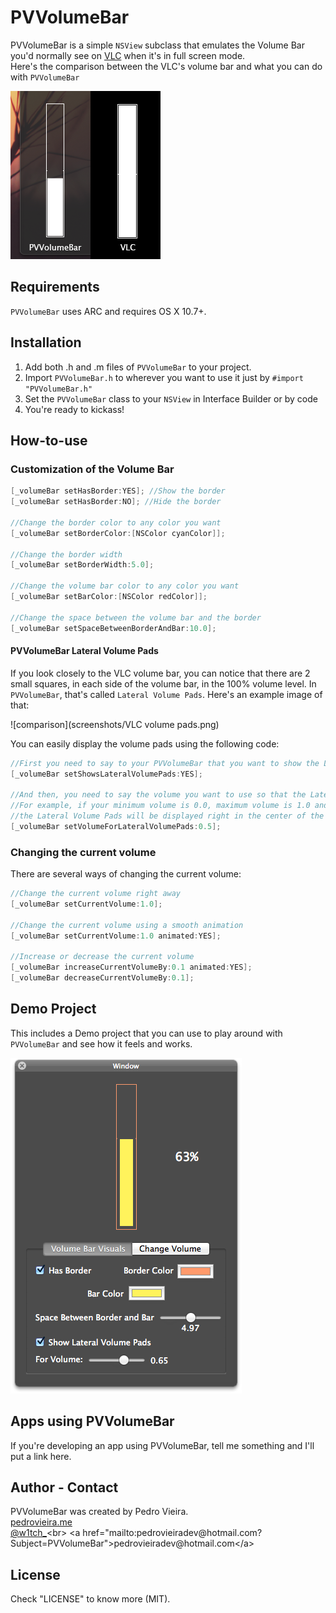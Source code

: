 PVVolumeBar
===========

PVVolumeBar is a simple `NSView` subclass that emulates the Volume Bar you'd normally see on [VLC](http://www.videolan.org/vlc/) when it's in full screen mode.<br>
Here's the comparison between the VLC's volume bar and what you can do with `PVVolumeBar`

![comparison](screenshots/comparison.png)

## Requirements

`PVVolumeBar` uses ARC and requires OS X 10.7+.

## Installation

1.  Add both .h and .m files of `PVVolumeBar` to your project.
2.  Import `PVVolumeBar.h` to wherever you want to use it just by `#import "PVVolumeBar.h"`
3.  Set the `PVVolumeBar` class to your `NSView` in Interface Builder or by code
4.  You're ready to kickass!


## How-to-use

### Customization of the Volume Bar
``` objective-c
[_volumeBar setHasBorder:YES]; //Show the border
[_volumeBar setHasBorder:NO]; //Hide the border

//Change the border color to any color you want
[_volumeBar setBorderColor:[NSColor cyanColor]];

//Change the border width
[_volumeBar setBorderWidth:5.0];

//Change the volume bar color to any color you want
[_volumeBar setBarColor:[NSColor redColor]];

//Change the space between the volume bar and the border
[_volumeBar setSpaceBetweenBorderAndBar:10.0];
```

#### PVVolumeBar Lateral Volume Pads

If you look closely to the VLC volume bar, you can notice that there are 2 small squares, in each side of the volume bar, in the 100% volume level. In `PVVolumeBar`, that's called `Lateral Volume Pads`. Here's an example image of that:

![comparison](screenshots/VLC volume pads.png)

You can easily display the volume pads using the following code:
``` objective-c
//First you need to say to your PVVolumeBar that you want to show the Lateral Volume Pads
[_volumeBar setShowsLateralVolumePads:YES];

//And then, you need to say the volume you want to use so that the Lateral Volume Pads are displayed there
//For example, if your minimum volume is 0.0, maximum volume is 1.0 and you set 0.5 as the volume for Lateral Volume Pads
//the Lateral Volume Pads will be displayed right in the center of the Volume Bar
[_volumeBar setVolumeForLateralVolumePads:0.5];
```

### Changing the current volume

There are several ways of changing the current volume:
``` objective-c
//Change the current volume right away
[_volumeBar setCurrentVolume:1.0];

//Change the current volume using a smooth animation
[_volumeBar setCurrentVolume:1.0 animated:YES];

//Increase or decrease the current volume
[_volumeBar increaseCurrentVolumeBy:0.1 animated:YES];
[_volumeBar decreaseCurrentVolumeBy:0.1];
```

## Demo Project

This includes a Demo project that you can use to play around with `PVVolumeBar` and see how it feels and works.

![demo](screenshots/PVVolumeBar_example_project.png)

## Apps using PVVolumeBar

If you're developing an app using PVVolumeBar, tell me something and I'll put a link here.

## Author - Contact

PVVolumeBar was created by Pedro Vieira.<br>
[pedrovieira.me](http://pedrovieira.me/)<br>
[@w1tch_](https://twitter.com/w1tch_)<br>
<a href="mailto:pedrovieiradev@hotmail.com?Subject=PVVolumeBar">pedrovieiradev@hotmail.com</a>

## License

Check "LICENSE" to know more (MIT).

